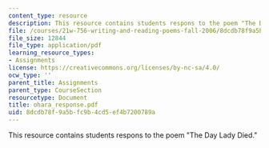 ```yaml
---
content_type: resource
description: This resource contains students respons to the poem "The Day Lady Died."
file: /courses/21w-756-writing-and-reading-poems-fall-2006/8dcdb78f9a5bfc9b4cd5ef4b7200789a_ohara_response.pdf
file_size: 12844
file_type: application/pdf
learning_resource_types:
- Assignments
license: https://creativecommons.org/licenses/by-nc-sa/4.0/
ocw_type: ''
parent_title: Assignments
parent_type: CourseSection
resourcetype: Document
title: ohara_response.pdf
uid: 8dcdb78f-9a5b-fc9b-4cd5-ef4b7200789a
---
```

This resource contains students respons to the poem "The Day Lady Died."